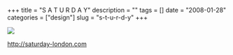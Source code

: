 +++
title = "S A T U R D A Y"
description = ""
tags = []
date = "2008-01-28"
categories = ["design"]
slug = "s-t-u-r-d-y"
+++


 

  <div id="screens-thumbs" class="clearfix">
    <div class="txt-center" id="design-submission"><a href="http://saturday-london.com/"><img id='bluga-thumbnail-1052' class='bluga-thumbnail large' src='//konigi.com/media/bluga/
wt47f281d92ee92_0.jpg'/></a></div>  
  </div>   
<p><a href="http://saturday-london.com/">http://saturday-london.com</a></p>




